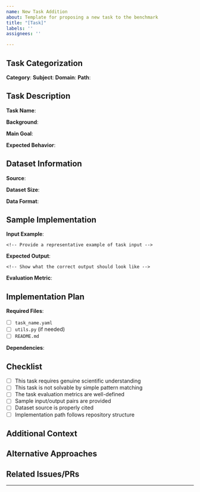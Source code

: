 ```yaml
---
name: New Task Addition
about: Template for proposing a new task to the benchmark
title: "[Task]"
labels: ''
assignees: ''

---
```


## Task Categorization
<!-- Please fill in the following information about your task -->

**Category**: <!-- Choose one: advanced_reasoning, basic_knowledge, research -->
**Subject**: <!-- e.g., Chemistry, Physics, Materials Science -->
**Domain**: <!-- Specific domain within the subject, e.g., Organic Chemistry, Quantum Mechanics -->
**Path**: <!-- Proposed path in repo structure, e.g., science/advanced_reasoning/chemistry/organic/ -->

## Task Description

**Task Name**: <!-- A short, descriptive name for your task -->

**Background**:
<!-- Provide context about why this task is important and what it aims to evaluate -->

**Main Goal**:
<!-- Clearly state what aspect of scientific knowledge or reasoning this task evaluates -->

**Expected Behavior**:
<!-- Describe what a successful response to this task looks like -->

## Dataset Information

**Source**:
<!-- Describe where the data comes from (e.g., published dataset, curated from papers) -->
<!-- Include relevant citations or links -->

**Dataset Size**:
<!-- Provide approximate numbers for:
- Training examples (if applicable)
- Validation examples
- Test examples
-->

**Data Format**:
<!-- Describe the format of your data (e.g., multiple choice, free response, structured output) -->

## Sample Implementation

**Input Example**:
```
<!-- Provide a representative example of task input -->
```

**Expected Output**:
```
<!-- Show what the correct output should look like -->
```

**Evaluation Metric**:
<!-- Describe how responses will be evaluated (e.g., exact match, RMSE, domain-specific metrics) -->

## Implementation Plan

**Required Files**:
- [ ] `task_name.yaml`
- [ ] `utils.py` (if needed)
- [ ] `README.md`

**Dependencies**:
<!-- List any special dependencies or requirements -->

## Checklist

- [ ] This task requires genuine scientific understanding
- [ ] This task is not solvable by simple pattern matching
- [ ] The task evaluation metrics are well-defined
- [ ] Sample input/output pairs are provided
- [ ] Dataset source is properly cited
- [ ] Implementation path follows repository structure

## Additional Context
<!-- Add any other relevant information, clarifications, or screenshots -->

## Alternative Approaches
<!-- If applicable, describe any alternative ways you considered implementing this task -->

## Related Issues/PRs
<!-- Reference any related issues or pull requests -->

---
<!-- Before submitting:
1. Tag appropriate maintainers
2. Add relevant labels (e.g., 'chemistry', 'physics', 'materials')
3. Link to any relevant documentation or papers
-->
